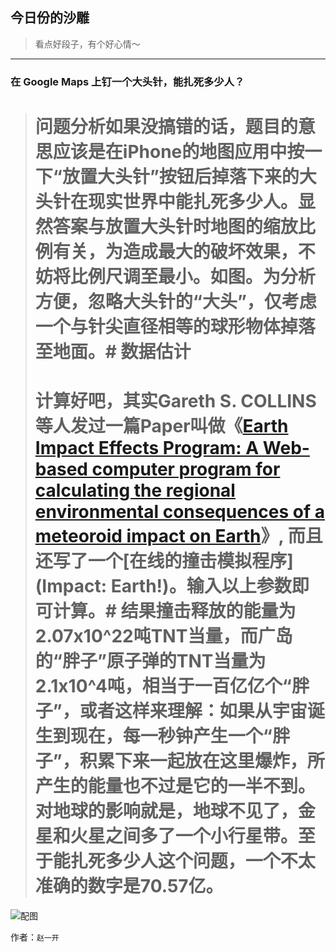 ## 今日份的沙雕

> 看点好段子，有个好心情～


 
---

### 在 Google Maps 上钉一个大头针，能扎死多少人？

> # 问题分析如果没搞错的话，题目的意思应该是在iPhone的地图应用中按一下“放置大头针”按钮后掉落下来的大头针在现实世界中能扎死多少人。显然答案与放置大头针时地图的缩放比例有关，为造成最大的破坏效果，不妨将比例尺调至最小。如图。为分析方便，忽略大头针的“大头”，仅考虑一个与针尖直径相等的球形物体掉落至地面。# 数据估计
> 
> # 计算好吧，其实Gareth S. COLLINS等人发过一篇Paper叫做《[Earth Impact Effects Program: A Web-based computer program for calculating the regional environmental consequences of a meteoroid impact on Earth](http://impact.ese.ic.ac.uk/ImpactEffects/effects.pdf)》, 而且还写了一个[在线的撞击模拟程序](Impact: Earth!)。输入以上参数即可计算。# 结果撞击释放的能量为2.07x10^22吨TNT当量，而广岛的“胖子”原子弹的TNT当量为2.1x10^4吨，相当于一百亿亿个“胖子”，或者这样来理解：如果从宇宙诞生到现在，每一秒钟产生一个“胖子”，积累下来一起放在这里爆炸，所产生的能量也不过是它的一半不到。对地球的影响就是，地球不见了，金星和火星之间多了一个小行星带。至于能扎死多少人这个问题，一个不太准确的数字是70.57亿。



![配图](https://pic3.zhimg.com/36f26d9a6a5e8a5630a965623a2fed1a_b.jpg)


作者：`赵一开`